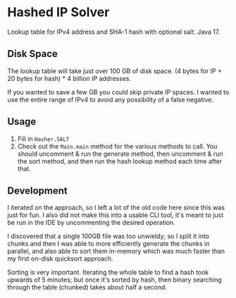 Hashed IP Solver
================
Lookup table for IPv4 address and SHA-1 hash with optional salt. Java 17.

Disk Space
----------
The lookup table will take just over 100 GB of disk space. (4 bytes for IP + 20 bytes for hash) * 4 billion IP addresses.

If you wanted to save a few GB you could skip private IP spaces. I wanted to use the entire range of IPv4 to avoid
any possibility of a false negative.

Usage
-----
1. Fill in `Hasher.SALT`
2. Check out the `Main.main` method for the various methods to call. You should uncomment & run the generate method,
   then uncomment & run the sort method, and then run the hash lookup method each time after that.

Development
-----------
I iterated on the approach, so I left a lot of the old code here since this was just for fun. I also did not make this
into a usable CLI tool, it's meant to just be run in the IDE by uncommenting the desired operation.

I discovered that a single 100GB file was too unwieldy; so I split it into chunks and then I was able to more
efficiently generate the chunks in parallel, and also able to sort them in-memory which was much faster than my
first on-disk quicksort approach.

Sorting is very important. Iterating the whole table to find a hash took upwards of 5 minutes; but once it's sorted by
hash, then binary searching through the table (chunked) takes about half a second.